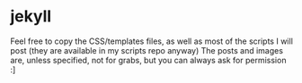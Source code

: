 jekyll
======

Feel free to copy the CSS/templates files, as well as most of the scripts I will post (they are available in my scripts repo anyway)
The posts and images are, unless specified, not for grabs, but you can always ask for permission :]


